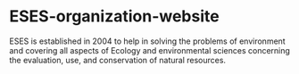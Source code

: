 # ESES-organization-website
ESES is established in 2004 to help in solving the problems of environment and covering all aspects of Ecology and environmental sciences concerning the evaluation, use, and conservation of natural resources.
